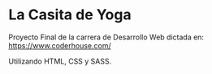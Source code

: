 # La Casita de Yoga

Proyecto Final de la carrera de Desarrollo Web dictada en: https://www.coderhouse.com/

Utilizando HTML, CSS y SASS.
